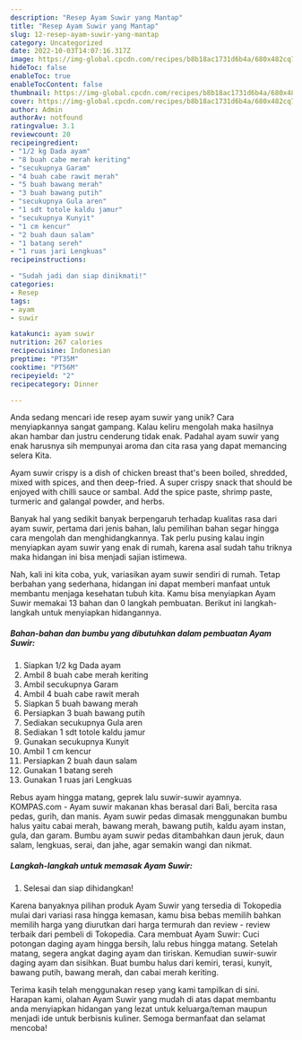 ```yaml
---
description: "Resep Ayam Suwir yang Mantap"
title: "Resep Ayam Suwir yang Mantap"
slug: 12-resep-ayam-suwir-yang-mantap
category: Uncategorized
date: 2022-10-03T14:07:16.317Z
image: https://img-global.cpcdn.com/recipes/b8b18ac1731d6b4a/680x482cq70/ayam-suwir-foto-resep-utama.jpg
hideToc: false
enableToc: true
enableTocContent: false
thumbnail: https://img-global.cpcdn.com/recipes/b8b18ac1731d6b4a/680x482cq70/ayam-suwir-foto-resep-utama.jpg
cover: https://img-global.cpcdn.com/recipes/b8b18ac1731d6b4a/680x482cq70/ayam-suwir-foto-resep-utama.jpg
author: Admin
authorAv: notfound
ratingvalue: 3.1
reviewcount: 20
recipeingredient:
- "1/2 kg Dada ayam"
- "8 buah cabe merah keriting"
- "secukupnya Garam"
- "4 buah cabe rawit merah"
- "5 buah bawang merah"
- "3 buah bawang putih"
- "secukupnya Gula aren"
- "1 sdt totole kaldu jamur"
- "secukupnya Kunyit"
- "1 cm kencur"
- "2 buah daun salam"
- "1 batang sereh"
- "1 ruas jari Lengkuas"
recipeinstructions:

- "Sudah jadi dan siap dinikmati!"
categories:
- Resep
tags:
- ayam
- suwir

katakunci: ayam suwir 
nutrition: 267 calories
recipecuisine: Indonesian
preptime: "PT35M"
cooktime: "PT56M"
recipeyield: "2"
recipecategory: Dinner

---
```





Anda sedang mencari ide resep ayam suwir yang unik? Cara menyiapkannya sangat gampang. Kalau keliru mengolah maka hasilnya akan hambar dan justru cenderung tidak enak. Padahal ayam suwir yang enak harusnya sih mempunyai aroma dan cita rasa yang dapat memancing selera Kita.





Ayam suwir crispy is a dish of chicken breast that&#39;s been boiled, shredded, mixed with spices, and then deep-fried. A super crispy snack that should be enjoyed with chilli sauce or sambal. Add the spice paste, shrimp paste, turmeric and galangal powder, and herbs.

Banyak hal yang sedikit banyak berpengaruh terhadap kualitas rasa dari ayam suwir, pertama dari jenis bahan, lalu pemilihan bahan segar hingga cara mengolah dan menghidangkannya. Tak perlu pusing kalau ingin menyiapkan ayam suwir yang enak di rumah, karena asal sudah tahu triknya maka hidangan ini bisa menjadi sajian istimewa.






Nah, kali ini kita coba, yuk, variasikan ayam suwir sendiri di rumah. Tetap berbahan yang sederhana, hidangan ini dapat memberi manfaat untuk membantu menjaga kesehatan tubuh kita. Kamu bisa menyiapkan Ayam Suwir memakai 13 bahan dan 0 langkah pembuatan. Berikut ini langkah-langkah untuk menyiapkan hidangannya.

<!--inarticleads1-->

##### Bahan-bahan dan bumbu yang dibutuhkan dalam pembuatan Ayam Suwir:

1. Siapkan 1/2 kg Dada ayam
1. Ambil 8 buah cabe merah keriting
1. Ambil secukupnya Garam
1. Ambil 4 buah cabe rawit merah
1. Siapkan 5 buah bawang merah
1. Persiapkan 3 buah bawang putih
1. Sediakan secukupnya Gula aren
1. Sediakan 1 sdt totole kaldu jamur
1. Gunakan secukupnya Kunyit
1. Ambil 1 cm kencur
1. Persiapkan 2 buah daun salam
1. Gunakan 1 batang sereh
1. Gunakan 1 ruas jari Lengkuas


Rebus ayam hingga matang, geprek lalu suwir-suwir ayamnya. KOMPAS.com - Ayam suwir makanan khas berasal dari Bali, bercita rasa pedas, gurih, dan manis. Ayam suwir pedas dimasak menggunakan bumbu halus yaitu cabai merah, bawang merah, bawang putih, kaldu ayam instan, gula, dan garam. Bumbu ayam suwir pedas ditambahkan daun jeruk, daun salam, lengkuas, serai, dan jahe, agar semakin wangi dan nikmat. 

<!--inarticleads2-->

##### Langkah-langkah untuk memasak Ayam Suwir:


1. Selesai dan siap dihidangkan!

Karena banyaknya pilihan produk Ayam Suwir yang tersedia di Tokopedia mulai dari variasi rasa hingga kemasan, kamu bisa bebas memilih bahkan memilih harga yang diurutkan dari harga termurah dan review - review terbaik dari pembeli di Tokopedia. Cara membuat Ayam Suwir: Cuci potongan daging ayam hingga bersih, lalu rebus hingga matang. Setelah matang, segera angkat daging ayam dan tiriskan. Kemudian suwir-suwir daging ayam dan sisihkan. Buat bumbu halus dari kemiri, terasi, kunyit, bawang putih, bawang merah, dan cabai merah keriting. 

Terima kasih telah menggunakan resep yang kami tampilkan di sini. Harapan kami, olahan Ayam Suwir yang mudah di atas dapat membantu anda menyiapkan hidangan yang lezat untuk keluarga/teman maupun menjadi ide untuk berbisnis kuliner. Semoga bermanfaat dan selamat mencoba!
